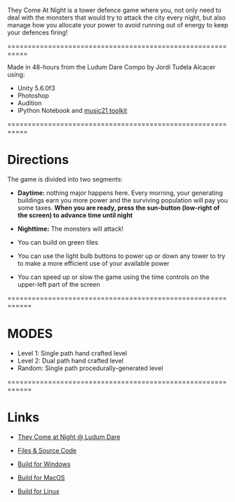 They Come At Night is a tower defence game where you, not only need to deal with the monsters that would try to attack the city every night, but also manage how you allocate your power to avoid running out of energy to keep your defences firing!

===========================================================

Made in 48-hours from the Ludum Dare Compo by Jordi Tudela Alcacer using:
- Unity 5.6.0f3 
- Photoshop
- Audition
- IPython Notebook and [music21 toolkit](http://web.mit.edu/music21/)

===========================================================

# Directions

The game is divided into two segments:
- **Daytime:** nothing major happens here. Every morning, your generating buildings earn you more power and the surviving population will pay you some taxes. **When you are ready, press the sun-button (low-right of the screen) to advance time until night**
- **Nighttime:** The monsters will attack!


- You can build on green tiles
- You can use the light bulb buttons to power up or down any tower to try to make a more efficient use of your available power
- You can speed up or slow the game using the time controls on the upper-left part of the screen

============================================================

# MODES

- Level 1: Single path hand crafted level
- Level 2: Dual path hand crafted level
- Random: Single path procedurally-generated level

============================================================

# Links

- [They Come at Night @ Ludum Dare](https://ldjam.com/events/ludum-dare/39/they-come-at-night)

- [Files & Source Code](http://jorditudela.net/unity/ld39/LD39-TheyComeatNight-Source.zip)

- [Build for Windows](http://jorditudela.net/unity/ld39/LD39-TheyComeAtNight-PC.zip)

- [Build for MacOS](http://jorditudela.net/unity/ld39/LD39-TheyComeAtNight-Mac.zip)

- [Build for Linux](http://jorditudela.net/unity/ld39/LD39-TheyComeAtNight-Linux.zip)
